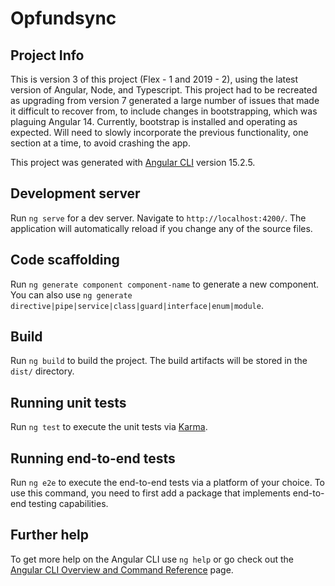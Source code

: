 # Opfundsync

## Project Info
This is version 3 of this project (Flex - 1 and 2019 - 2), using the latest version of Angular, Node, and Typescript. This project had to be recreated as upgrading from version 7 generated a large number of issues that made it difficult to recover from, to include changes in bootstrapping, which was plaguing Angular 14. Currently, bootstrap is installed and operating as expected.  Will need to slowly incorporate the previous functionality, one section at a time, to avoid crashing the app. 

This project was generated with [Angular CLI](https://github.com/angular/angular-cli) version 15.2.5.

## Development server

Run `ng serve` for a dev server. Navigate to `http://localhost:4200/`. The application will automatically reload if you change any of the source files.

## Code scaffolding

Run `ng generate component component-name` to generate a new component. You can also use `ng generate directive|pipe|service|class|guard|interface|enum|module`.

## Build

Run `ng build` to build the project. The build artifacts will be stored in the `dist/` directory.

## Running unit tests

Run `ng test` to execute the unit tests via [Karma](https://karma-runner.github.io).

## Running end-to-end tests

Run `ng e2e` to execute the end-to-end tests via a platform of your choice. To use this command, you need to first add a package that implements end-to-end testing capabilities.

## Further help

To get more help on the Angular CLI use `ng help` or go check out the [Angular CLI Overview and Command Reference](https://angular.io/cli) page.
